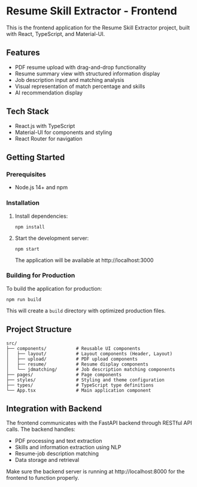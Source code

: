 # Resume Skill Extractor - Frontend

This is the frontend application for the Resume Skill Extractor project, built with React, TypeScript, and Material-UI.

## Features

- PDF resume upload with drag-and-drop functionality
- Resume summary view with structured information display
- Job description input and matching analysis
- Visual representation of match percentage and skills
- AI recommendation display

## Tech Stack

- React.js with TypeScript
- Material-UI for components and styling
- React Router for navigation

## Getting Started

### Prerequisites

- Node.js 14+ and npm

### Installation

1. Install dependencies:
   ```
   npm install
   ```

2. Start the development server:
   ```
   npm start
   ```
   The application will be available at http://localhost:3000

### Building for Production

To build the application for production:

```
npm run build
```

This will create a `build` directory with optimized production files.

## Project Structure

```
src/
├── components/           # Reusable UI components
│   ├── layout/           # Layout components (Header, Layout)
│   ├── upload/           # PDF upload components
│   ├── resume/           # Resume display components
│   └── jdmatching/       # Job description matching components
├── pages/                # Page components
├── styles/               # Styling and theme configuration
├── types/                # TypeScript type definitions
└── App.tsx               # Main application component
```

## Integration with Backend

The frontend communicates with the FastAPI backend through RESTful API calls. The backend handles:

- PDF processing and text extraction
- Skills and information extraction using NLP
- Resume-job description matching
- Data storage and retrieval

Make sure the backend server is running at http://localhost:8000 for the frontend to function properly.
